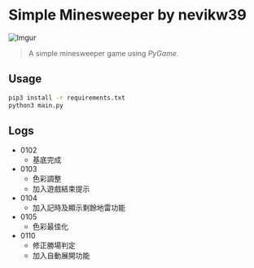 # Simple Minesweeper by nevikw39
![Imgur](https://imgur.com/DFJmoxS.png)
> A simple minesweeper game using *PyGame*.

## Usage
```bash
pip3 install -r requirements.txt
python3 main.py
```

## Logs
+ 0102
  - 基底完成
+ 0103
  - 色彩調整
  - 加入遊戲結束提示
+ 0104
  - 加入記時及顯示剩餘地雷功能
+ 0105
  - 色彩最佳化
+ 0110
  - 修正勝場判定
  - 加入自動展開功能